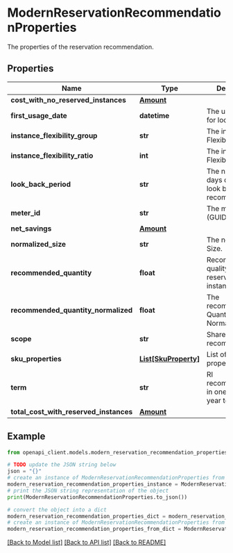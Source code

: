 # ModernReservationRecommendationProperties

The properties of the reservation recommendation.

## Properties

Name | Type | Description | Notes
------------ | ------------- | ------------- | -------------
**cost_with_no_reserved_instances** | [**Amount**](Amount.md) |  | [optional] 
**first_usage_date** | **datetime** | The usage date for looking back. | [optional] [readonly] 
**instance_flexibility_group** | **str** | The instance Flexibility Group. | [optional] [readonly] 
**instance_flexibility_ratio** | **int** | The instance Flexibility Ratio. | [optional] [readonly] 
**look_back_period** | **str** | The number of days of usage to look back for recommendation. | [optional] [readonly] 
**meter_id** | **str** | The meter id (GUID) | [optional] [readonly] 
**net_savings** | [**Amount**](Amount.md) |  | [optional] 
**normalized_size** | **str** | The normalized Size. | [optional] [readonly] 
**recommended_quantity** | **float** | Recommended quality for reserved instances. | [optional] [readonly] 
**recommended_quantity_normalized** | **float** | The recommended Quantity Normalized. | [optional] [readonly] 
**scope** | **str** | Shared or single recommendation. | [optional] [readonly] 
**sku_properties** | [**List[SkuProperty]**](SkuProperty.md) | List of sku properties | [optional] [readonly] 
**term** | **str** | RI recommendations in one or three year terms. | [optional] [readonly] 
**total_cost_with_reserved_instances** | [**Amount**](Amount.md) |  | [optional] 

## Example

```python
from openapi_client.models.modern_reservation_recommendation_properties import ModernReservationRecommendationProperties

# TODO update the JSON string below
json = "{}"
# create an instance of ModernReservationRecommendationProperties from a JSON string
modern_reservation_recommendation_properties_instance = ModernReservationRecommendationProperties.from_json(json)
# print the JSON string representation of the object
print(ModernReservationRecommendationProperties.to_json())

# convert the object into a dict
modern_reservation_recommendation_properties_dict = modern_reservation_recommendation_properties_instance.to_dict()
# create an instance of ModernReservationRecommendationProperties from a dict
modern_reservation_recommendation_properties_from_dict = ModernReservationRecommendationProperties.from_dict(modern_reservation_recommendation_properties_dict)
```
[[Back to Model list]](../README.md#documentation-for-models) [[Back to API list]](../README.md#documentation-for-api-endpoints) [[Back to README]](../README.md)


